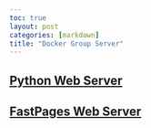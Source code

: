 ```yaml
---
toc: true
layout: post
categories: [markdown]
title: "Docker Group Server"
---
```


<html>
<h2><a href = "http://127.0.0.1:5000/projects/hawkers/">Python Web Server</a></h2>
<h2><a href = "http://localhost:4000/fastpages/">FastPages Web Server</a></h2>
</html>